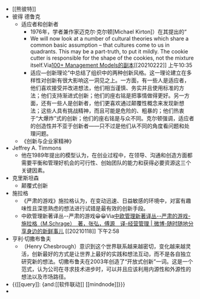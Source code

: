 - [[熊彼特]]
- 彼得 德鲁克
    - 适应者和创新者
        - 1976年，学者兼作家迈克尔·克尔顿[Michael Kirton]）在其提出的“
        - We will now look at a number of cultural theories which share a common basic assumption – that cultures come to us in quadrants. This may be a part-truth, to put it mildly. The cookie cutter is responsible for the shape of the cookies, not the mixture itself.Via[100+ Management Models的副本](marginnote3app://note/9606611E-7019-409F-8785-DC27E9AD7AFF)[[20210222]] 上午10:35
        - 适应—创新理论”中总结了组织中的两种创新风格。这一理论建立在多样性对创新有很大影响这一洞见之上。一方面，有一些人是适应者，他们喜欢接受并改进想法，他们相当谨慎、务实并且使­用标准的方法；他们支持渐进式创新；他们的座右铭是把事情做得更好。另一方面，还有一些人是创新者，他们更喜欢通过颠覆性概念来发现新想法；这些人具有挑战精神，而且可能是危险的、粗暴的；他们热衷于“大爆炸”式的创新；他们的座右铭是与众不同。克尔顿强调，适应者的创造性并不亚于创新者——只不过是他们从不同的角度看问题和处理问题。
    - 《创新与企业家精神》
- Jeffrey A. Timmons
    - 他在1989年提出的模型认为，在创业过程中，在领导、沟通和创造方面都需要平衡和管理好机会的可行性、创始团队的能力和获得必要资源这三个关键因素。
- 克里斯坦森
    - 颠覆式创新
- 施拉格
    - 《严肃的游戏》施拉格认为，在变动迅速、日益敏感的环境中，对富有趣味性且深思熟虑的想法进行试错是最有效的创新手段。
    - 中欧管理新著译丛--严肃的游戏😀😀Via[中欧管理新著译丛--严肃的游戏-施拉格（M.Schrage）　著，张弘，傅源　译-经营管理 | 微博-随时随地分享身边的新鲜事儿](https://weibo.com/p/100202read7130563?pids=Pl_Core_Pt6Rank__18&cfs=300&Pl_Core_Pt6Rank__18_filter=3&sudaref=www.google.com) [[20210118]] 下午2:58
- 亨利·切撒布鲁夫
    - （Henry Chesbrough）意识到这个世界联系越来越密切，变化越来越灵活，创新最好的方式是让世界上最好的实践和想法互动，而不是各自独立研究新的想法。切撒布鲁夫在2003年创造了“开放式创新”一词。这是一个范式，认为公司在寻求技术进步时，可以并且应该利用内源性和外源性的想法以及市场路径。
- {{[[query]]: {and:[[软件联动]] [[mindnode]]}}}
- 
